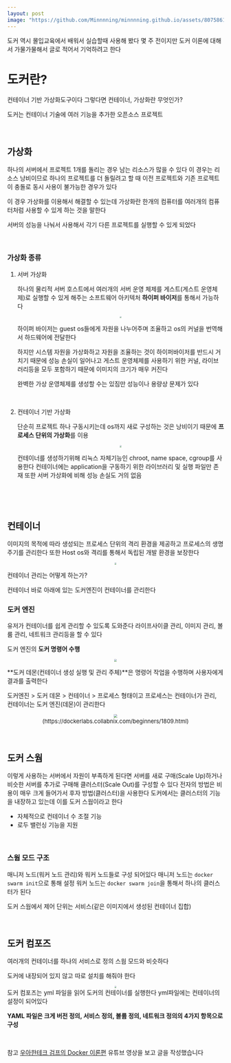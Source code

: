 ```yaml
---
layout: post
image: "https://github.com/Minnnning/minnnning.github.io/assets/80758613/baf4fe20-f771-45ef-9134-3cc3f5007dc6"
---
```


도커 역시 몰입교육에서 배워서 실습할때 사용해 봤다 몇 주 전이지만 도커 이론에 대해서 가물가물해서 글로 적어서 기억하려고 한다

# 도커란?

컨테이너 기반 가상화도구이다 그렇다면 컨테이너, 가상화란 무엇인가?

도커는 컨테이너 기술에 여러 기능을 추가한 오픈소스 프로젝트

&nbsp;

## 가상화

하나의 서버에서 프로젝트 1개를 돌리는 경우 남는 리소스가 많을 수 있다 이 경우는 리소스 낭비이므로 하나의 프로젝트를 더 돌릴려고 할 때 이전 프로젝트와 기존 프로젝트이 충돌로 동시 사용이 불가능한 경우가 있다

이 경우 가상화를 이용해서 해결할 수 있는데 가상화란 한개의 컴퓨터를 여러개의 컴퓨터처럼 사용할 수 있게 하는 것을 말한다

서버의 성능을 나눠서 사용해서 각기 다른 프로젝트를 실행할 수 있게 되었다

&nbsp;

###  가상화 종류

1. 서버 가상화

   하나의 물리적 서버 호스트에서 여러개의 서버 운영 체제를 게스트(게스트 운영체제)로 실행할 수 있게 해주는 소프트웨어 아키텍처 **하이퍼 바이저**를 통해서 가능하다 

   <center>
   <img src="https://github.com/Minnnning/minnnning.github.io/assets/80758613/baf4fe20-f771-45ef-9134-3cc3f5007dc6" style="zoom:30%;">
   </center>

   하이퍼 바이저는 guest os들에게 자원을 나누어주며 조율하고 os의 커널을 번역해서 하드웨어에 전달한다

   하지만 시스템 자원을 가상화하고 자원을 조율하는 것이 하이퍼바이저를 반드시 거치기 때문에 성능 손실이 일어나고 게스트 운영체제를 사용하기 위한 커널, 라이브러리등을 모두 포함하기 때문에 이미지의 크기가 매우 커진다

   완벽한 가상 운영체제를 생성할 수는 있짐만 성능이나 용량상 문제가 있다

   &nbsp;

2. 컨테이너 기반 가상화

   단순히 프로젝트 하나 구동시키는데 os까지 새로 구성하는 것은 낭비이기 때문에 **프로세스 단위의 가상화**를 이용

   <center>
   <img src="https://github.com/Minnnning/minnnning.github.io/assets/80758613/9a32dadb-6957-4b7c-8f25-ab6e9938ef5b" style="zoom:30%;">
   </center>

   컨테이너를 생성하기위해 리눅스 자체기능인 chroot, name space, cgroup를 사용한다 컨테이너에는 application을 구동하기 위한 라이브러리 및 실행 파일만 존재 또한 서버 가상화에 비해 성능 손실도 거의 없음

&nbsp;

&nbsp;

## 컨테이너

이미지의 목적에 따라 생성되는 프로세스 단위의 격리 환경을 제공하고 프로세스의 생명 주기를 관리한다 또한 Host os와 격리를 통해서 독립된 개발 환경을 보장한다

<center>
<img src="https://github.com/Minnnning/minnnning.github.io/assets/80758613/78304f98-0429-477b-9d49-3c12b53495dd" style="zoom:30%;">
</center>

컨테이너 관리는 어떻게 하는가?

컨테이너 바로 아래에 있는 도커엔진이 컨테이너를 관리한다

### 도커 엔진

유저가 컨테이너를 쉽게 관리할 수 있도록 도와준다 라이프사이클 관리, 이미지 관리, 볼륨 관리, 네트워크 관리등을 할 수 있다

도커 엔진의 **도커 명령어 수행**

<center>
<img src="https://github.com/Minnnning/minnnning.github.io/assets/80758613/ac2d4a02-776f-4e4f-8838-53cef90c24b0" style="zoom:40%;">
</center>

**도커 데몬(컨테이너 생성 실행 및 관리 주체)**은 명령어 작업을 수행하며 사용자에게 결과를 출력한다

도커엔진 > 도커 데몬 > 컨테이너 > 프로세스 형태이고 프로세스는 컨테이너가 관리, 컨테이너는 도커 엔진(데몬)이 관리한다

<center>
<img src="https://github.com/Minnnning/minnnning.github.io/assets/80758613/14890124-66be-4444-ac35-fe1046481055" style="zoom:50%;">
</center>

<center><font size="2em">(https://dockerlabs.collabnix.com/beginners/1809.html)</font></center>

&nbsp;

## 도커 스웜

이렇게 사용하는 서버에서 자원이 부족하게 된다면 서버를 새로 구매(Scale Up)하거나 비슷한 서버를 추가로 구매해 클러스터(Scale Out)를 구성할 수 있다 전자의 방법은 비용이 매우 크게 들어가서 후자 방법(클러스터)을 사용한다 도커에서는 클러스터의 기능을 내장하고 있는데 이를 도커 스웜이라고 한다

* 자체적으로 컨테이너 수 조절 기능
* 로두 밸런싱 기능을 지원

&nbsp;

### 스웜 모드 구조

매니저 노드(워커 노드 관리)와 워커 노드들로 구성 되어있다 매니저 노드는 `docker swarm init`으로 통해 설정 워커 노드는  `docker swarm join`을 통해서 하나의 클러스터가 된다 

도커 스웜에서 제어 단위는 서비스(같은 이미지에서 생성된 컨테이너 집합)

&nbsp;

## 도커 컴포즈

 여러개의 컨테이너를 하나의 서비스로 정의 스웜 모드와 비슷하다 

 도커에 내장되어 있지 않고 따로 설치를 해줘야 한다 

<center>
<img src="https://github.com/Minnnning/minnnning.github.io/assets/80758613/535ae9d7-97df-433a-9518-88ed081eba73" style="zoom:30%;">
</center>
도커 컴포즈는 yml 파일을 읽어 도커의 컨테이너를 실행한다 yml파일에는 컨테이너의 설정이 되어있다

**YAML 파일은 크게 버전 정의, 서비스 정의, 볼륨 정의, 네트워크 정의의 4가지 항목으로 구성**

&nbsp;

참고 [우아한테크 검프의 Docker 이론편](https://www.youtube.com/watch?v=IiNI6XAYtrs&t=622s) 유튜브 영상을 보고 글을 작성했습니다
